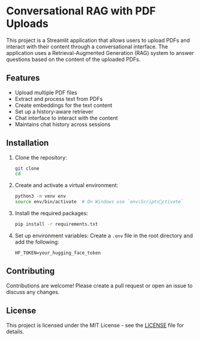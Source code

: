 # Conversational RAG with PDF Uploads

This project is a Streamlit application that allows users to upload PDFs and interact with their content through a conversational interface. The application uses a Retrieval-Augmented Generation (RAG) system to answer questions based on the content of the uploaded PDFs.

## Features
- Upload multiple PDF files
- Extract and process text from PDFs
- Create embeddings for the text content
- Set up a history-aware retriever
- Chat interface to interact with the content
- Maintains chat history across sessions

## Installation

1. Clone the repository:
    ```bash
    git clone 
    cd
    ```

2. Create and activate a virtual environment:
    ```bash
    python3 -m venv env
    source env/bin/activate  # On Windows use `env\Scriptsctivate`
    ```

3. Install the required packages:
    ```bash
    pip install -r requirements.txt
    ```

4. Set up environment variables:
    Create a `.env` file in the root directory and add the following:
    ```plaintext
    HF_TOKEN=your_hugging_face_token
    ```

## Contributing

Contributions are welcome! Please create a pull request or open an issue to discuss any changes.

## License

This project is licensed under the MIT License - see the [LICENSE](LICENSE) file for details.
